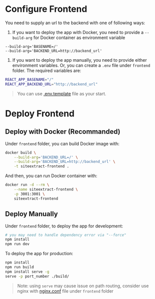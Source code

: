# Configure Frontend

You need to supply an url to the backend with one of following ways:

1. If you want to deploy the app with Docker, you need to provide a `--build-arg` for Docker container as environment variable

```
--build-arg='BASENAME=/'
--build-arg='BACKEND_URL=http://backend_url'
```

1. If you want to deploy the app manually, you need to provide either environment variables. Or, you can create a `.env` file under `frontend` folder. The required variables are:

```sh
REACT_APP_BASENAME="/"
REACT_APP_BACKEND_URL="http://backend_url"
```

> You can use [.env.template](./.env.template) file as your start.

# Deploy Frontend

## Deploy with Docker (Recommanded)

Under `frontend` folder, you can build Docker image with:

```sh
docker build \
    --build-arg='BACKEND_URL=/' \
    --build-arg='BACKEND_URL=http://backend_url' \
    -t siteextract-frontend .
```

And then, you can run Docker container with:

```sh
docker run -d --rm \
    --name siteextract-frontend \
    -p 3001:3001 \
    siteextract-frontend
```

## Deploy Manually

Under `frontend` folder, to deploy the app for development:

```sh
# you may need to handle dependency error via "--force"
npm install
npm run dev
```

To deploy the app for production:

```sh
npm install
npm run build
npm install serve -g
serve -p port_number ./build/
```

> Note: using `serve` may cause issue on path routing, consider use nginx with [nginx.conf](./nginx.conf) file under `frontend` folder
